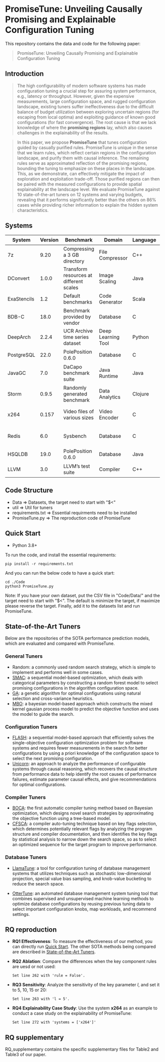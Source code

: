 
# PromiseTune: Unveiling Causally Promising and Explainable Configuration Tuning

This repository contains the data and code for the following paper: 
> PromiseTune: Unveiling Causally Promising and Explainable Configuration Tuning

## Introduction
> The high configurability of modern software systems has made configuration tuning a crucial step for assuring system performance, e.g., latency or throughput. However, given the expensive measurements, large configuration space, and rugged configuration landscape, existing tuners suffer ineffectiveness due to the difficult balance of budget utilization between exploring uncertain regions (for escaping from local optima) and exploiting guidance of known good configurations (for fast convergence). The root cause is that we lack knowledge of where the **promising regions** lay, which also causes challenges in the explainability of the results.

> In this paper, we propose **PromiseTune** that tunes configuration guided by casually purified rules. PromiseTune is unique in the sense that we learn rules, which reflect certain regions in the configuration landscape, and purify them with causal inference. The remaining rules serve as approximated reflection of the promising regions, bounding the tuning to emphasize on these places in the landscape. This, as we demonstrate, can effectively mitigate the impact of exploration and exploitation trade-off. Those purified regions can then be paired with the measured configurations to provide spatial explainability at the landscape level. We evaluate PromiseTune against 10 state-of-the-art tuners on 12 systems and varying budgets, revealing that it performs significantly better than the others on 86% cases while providing richer information to explain the hidden system characteristics.


## Systems

| System     | Version | Benchmark    | Domain            | Language | Performance         | $B/N$ | $S_{space}$    |
| ---------- | ------- | -------------------------------------------------- | ----------------- | -------- | ------------------- | ------------------------------ | ------------------------- |
| 7z         | 9.20    | Compressing a 3 GB directory                       | File Compressor   | C++      | Runtime (ms)        | 11/3                           | $1.68 \times 10^8$         |
| DConvert   | 1.0.0   | Transform resources at different scales            | Image Scaling     | Java     | Runtime (s)         | 17/1                           | $1.05 \times 10^7$         |
| ExaStencils| 1.2     | Default benchmarks                                 | Code Generator    | Scala    | Runtime (ms)        | 7/5                            | $1.61 \times 10^9$         |
| BDB-C      | 18.0    | Benchmark provided by vendor                       | Database          | C        | Latency (s)         | 16/0                           | $6.55 \times 10^4$         |
| DeepArch   | 2.2.4   | UCR Archive time series dataset                    | Deep Learning Tool| Python   | Runtime (min)       | 12/0                           | $4.10 \times 10^3$         |
| PostgreSQL | 22.0    | PolePosition 0.6.0                                 | Database          | C        | Runtime (ms)        | 6/3                            | $1.42 \times 10^9$         |
| JavaGC     | 7.0     | DaCapo benchmark suite                             | Java Runtime      | Java     | Runtime (ms)        | 12/23                          | $2.67 \times 10^{41}$      |
| Storm      | 0.9.5   | Randomly generated benchmark                       | Data Analytics    | Clojure  | Messages per Second | 12/0                           | $4.10 \times 10^{3}$       |
| x264       | 0.157   | Video files of various sizes                       | Video Encoder     | C        | Peak signal-to-noise ratio | 4/13                   | $6.43 \times 10^{26}$      |
| Redis      | 6.0     | Sysbench                                           | Database          | C        | Requests per second | 1/8                            | $5.78 \times 10^{16}$      |
| HSQLDB     | 19.0    | PolePosition 0.6.0                                 | Database          | Java     | Runtime (ms)        | 18/0                           | $2.62 \times 10^5$         |
| LLVM       | 3.0     | LLVM’s test suite                                  | Compiler          | C++      | Runtime (ms)        | 10/0                           | $1.02 \times 10^3$         |

## Code Structure
   - Data => Datasets, the target need to start with "$<"<br>
   - util => Util for tuners<br>
   - requirements.txt => Essential requirments need to be installed <br>
   - PromiseTune.py => The reproduction code of PromiseTune

##  <a name='quick-start'></a> Quick Start

* Python 3.8+

To run the code, and install the essential requirements: 
```
pip install -r requirements.txt
```

And you can run the below code to have a quick start:
```
cd ./Code
python3 PromiseTune.py
```
Note: If you have your own dataset, put the CSV file in "Code/Data/" and the target need to start with "$<". The default is minimize the target, if maximize please reverse the target. Finally, add it to the datasets list and run PromiseTune.


## <a name='tuners'></a>State-of-the-Art Tuners

Below are the repositories of the SOTA performance prediction models, which are evaluated and compared with PromiseTune.

### General Tuners
 - Random: a commonly used random search strategy, which is simple to implement and performs well in some cases.
 - [SMAC](https://github.com/automl/SMAC3): a sequential model-based optimization, which deals with categorical parameters by constructing a random forest model to select promising configurations in the algorithm configuration space.
 - [GA](https://github.com/jMetal/jMetalPy): a genetic algorithm for optimal configurations using natural selection and cross-variance heuristics.
 - [MBO](https://github.com/PKU-DAIR/open-box): a bayesian model-based approach which constructs the mixed kernel gausian process model to predict the objective function and uses the model to guide the search.


### Configuration Tuners
 - [FLASH](https://github.com/FlashRepo/Flash-SingleConfig): a sequential model-based approach that efficiently solves the single-objective configuration optimization problem for software systems and requires fewer measurements in the search for better configurations by using a priori knowledge of the configuration space to select the next promising configuration.
 - [Unicorn](https://github.com/softsys4ai/unicorn): an approach to analyze the performance of configurable systems through causal reasoning, which recovers the causal structure from performance data to help identify the root causes of performance failures, estimate parameter causal effects, and give recommendations for optimal configurations.

### Compiler Tuners
 - [BOCA](https://github.com/BOCA313/BOCA): the first automatic compiler tuning method based on Bayesian optimization, which designs novel search strategies by approximating the objective function using a tree-based model.
 - [CFSCA](https://github.com/zhumxxx/CFSCA): a compiler auto-tuning technique based on key flags selection, which determines potentially relevant flags by analyzing the program structure and compiler documentation, and then identifies the key flags by statistical analysis to narrow down the search space, so as to select an optimized sequence for the target program to improve performance.

### Database Tuners
 - [LlamaTune](https://github.com/uw-mad-dash/llamatune): a tool for configuration tuning of database management systems that utilizes techniques such as stochastic low-dimensional projection, special value bias sampling, and knob-value bucketing to reduce the search space.

 - [OtterTune](https://github.com/cmu-db/ottertune): an automated database management system tuning tool that combines supervised and unsupervised machine learning methods to optimize database configurations by reusing previous tuning data to select important configuration knobs, map workloads, and recommend settings.


## RQ reproduction
- **RQ1 Effectiveness**: To measure the effectiveness of our method, you can directly run [Quick Start](#quick-start). The other SOTA methods being compared are described in [State-of-the-Art Tuners](#tuners).

- **RQ2 Ablation**: Compare the differences when the key component rules are uesd or not used:

   ```Set line 262 with 'rule = False'.```

- **RQ3 Sensitivity**: Analyze the sensitivity of the key parameter $l$, and set it to 5, 10, 15 or 20:

   ```Set line 263 with 'l = 5'.```

- **RQ4 Explainability Case Study**: Use the system **x264** as an example to conduct a case study on the explainability of PromiseTune:

   ```Set line 272 with 'systems = ['x264']' ```

##  RQ supplementary
RQ_supplementary contains the specific supplementary files for Table2 and Table3 of our paper.